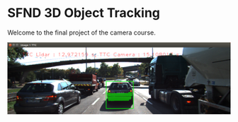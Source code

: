 # SFND 3D Object Tracking

Welcome to the final project of the camera course.

<img src="pngs.d/3DTrack.png" />

